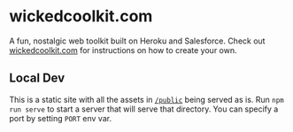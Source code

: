 # wickedcoolkit.com

A fun, nostalgic web toolkit built on Heroku and Salesforce. Check out [wickedcoolkit.com](https://wickedcoolkit.com) for instructions on how to create your own.

## Local Dev

This is a static site with all the assets in [`/public`](./public) being served as is. Run `npm run serve` to start a server that will serve that directory. You can specify a port by setting `PORT` env var.
